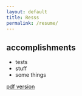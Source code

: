 ```yaml
---
layout: default
title: Resss
permalink: /resume/
---
```


## accomplishments
* tests
* stuff
* some things

[pdf version](resume.pdf)
